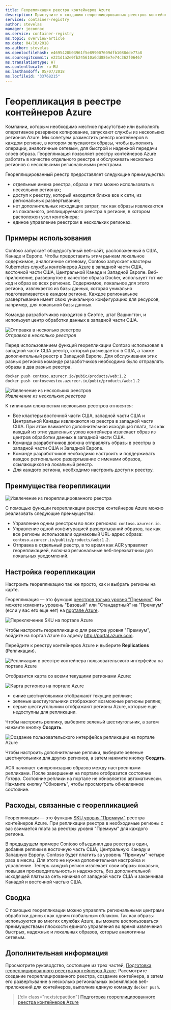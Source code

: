 ```yaml
---
title: Георепликация реестра контейнеров Azure
description: Приступите к созданию геореплицированных реестров контейнеров Azure и управлению ими.
services: container-registry
author: stevelas
manager: jeconnoc
ms.service: container-registry
ms.topic: overview-article
ms.date: 04/10/2018
ms.author: stevelas
ms.openlocfilehash: e4695428b03961f5e899007609dfb1088dde77a8
ms.sourcegitcommit: e221d1a2e0fb245610a6dd886e7e74c362f06467
ms.translationtype: HT
ms.contentlocale: ru-RU
ms.lasthandoff: 05/07/2018
ms.locfileid: "33768215"
---
```

# <a name="geo-replication-in-azure-container-registry"></a>Георепликация в реестре контейнеров Azure

Компании, которым необходимо местное присутствие или выполнять оперативное резервное копирование, запускают службы из нескольких регионов Azure. Мы советуем разместить реестр контейнеров в каждом регионе, в котором запускаются образы, чтобы выполнять операции, аналогичные сетевым, для быстрой и надежной передачи слоев образа. Георепликация позволяет реестру контейнеров Azure работать в качестве отдельного реестра и обслуживать несколько регионов с несколькими региональными реестрами.

Геореплицированный реестр предоставляет следующие преимущества:

* отдельные имена реестра, образа и тега можно использовать в нескольких регионах;
* доступ к реестру, который находится ближе все к сети, из региональных развертываний;
* нет дополнительных исходящих затрат, так как образы извлекаются из локального, реплицируемого реестра в регионе, в котором расположен узел контейнера;
* единое управление реестром в нескольких регионах.

## <a name="example-use-case"></a>Примеры использования
Contoso запускает общедоступный веб-сайт, расположенный в США, Канаде и Европе. Чтобы предоставить этим рынкам локальное содержимое, аналогичное сетевому, Contoso запускает кластеры Kubernetes [службы контейнеров Azure](/azure/container-service/kubernetes/) в западной части США, восточной части США, Центральной Канаде и Западной Европе. Веб-приложение, развернутое в качестве образа Docker, использует тот же код и образ во всех регионах. Содержимое, локальное для этого региона, извлекается из базы данных, которая уникально подготавливается в каждом регионе. Каждое региональное развертывание имеет свою уникальную конфигурацию для ресурсов, например, для локальной базы данных.

Команда разработчиков находится в Сиэтле, штат Вашингтон, и использует центр обработки данных в западной части США.

![Отправка в несколько реестров](media/container-registry-geo-replication/before-geo-replicate.png)<br />*Отправка в несколько реестров*

Перед использованием функций георепликации Contoso использовал в западной части США реестр, который размещается в США, а также дополнительный реестр в Западной Европе. Для обслуживания этих разных регионов команде разработчиков необходимо было отправлять образы в два разных реестра.

```bash
docker push contoso.azurecr.io/pubic/products/web:1.2
docker push contosowesteu.azurecr.io/pubic/products/web:1.2
```
![Извлечение из нескольких реестров](media/container-registry-geo-replication/before-geo-replicate-pull.png)<br />*Извлечение из нескольких реестров*

К типичным сложностям нескольких реестров относятся:

* Все кластеры восточной части США, западной части США и Центральной Канады извлекаются из реестра в западной части США. При этом взимается дополнительная исходящая плата, так как каждый из этих удаленных узлов контейнера извлекает образ из центров обработки данных в западной части США.
* Команда разработчиков должна отправлять образы в реестры в западной части США и Западной Европе.
* Команде разработчиков необходимо настроить и поддерживать каждое региональное развертывание с именами образов, ссылающихся на локальный реестр.
* Для каждого региона, необходимо настроить доступ к реестру.

## <a name="benefits-of-geo-replication"></a>Преимущества георепликации

![Извлечение из геореплицированного реестра](media/container-registry-geo-replication/after-geo-replicate-pull.png)

С помощью функции георепликации реестра контейнеров Azure можно реализовать следующие преимущества:

* Управление одним реестром во всех регионах: `contoso.azurecr.io`.
* Управление одной конфигурацией развертываний образов, так как все регионы использовали одинаковый URL-адрес образа: `contoso.azurecr.io/public/products/web:1.2`.
* Отправка в отдельный реестр, в то время как ACR управляет георепликацией, включая региональные веб-перехватчики для локальных уведомлений.

## <a name="configure-geo-replication"></a>Настройка георепликации
Настроить георепликацию так же просто, как и выбрать регионы на карте.

Георепликация — это функция [реестров только уровня "Премиум"](container-registry-skus.md). Вы можете изменить уровень "Базовый" или "Стандартный" на "Премиум" (если у вас его еще нет) на [портале Azure](https://portal.azure.com).

![Переключение SKU на портале Azure](media/container-registry-skus/update-registry-sku.png)

Чтобы настроить георепликацию для реестра уровня "Премиум", войдите на портал Azure по адресу http://portal.azure.com.

Перейдите к реестру контейнеров Azure и выберите **Replications** (Репликации).

![Репликации в реестре контейнера пользовательского интерфейса на портале Azure](media/container-registry-geo-replication/registry-services.png)

Отобразится карта со всеми текущими регионами Azure:

 ![Карта регионов на портале Azure](media/container-registry-geo-replication/registry-geo-map.png)

* синие шестиугольники отображают текущие реплики;
* зеленые шестиугольники отображают возможные регионы реплик;
* серые шестиугольники отображают регионы Azure, которые еще недоступны для репликации.

Чтобы настроить реплику, выберите зеленый шестиугольник, а затем нажмите кнопку **Создать**.

 ![Создание пользовательского интерфейса репликации на портале Azure](media/container-registry-geo-replication/create-replication.png)

Чтобы настроить дополнительные реплики, выберите зеленые шестиугольники для других регионов, а затем нажмите кнопку **Создать**.

ACR начинает синхронизацию образов между настроенными репликами. После завершения на портале отобразится состояние *Готово*. Состояние реплики на портале не обновляется автоматически. Нажмите кнопку "Обновить", чтобы просмотреть обновленное состояние.

## <a name="geo-replication-pricing"></a>Расходы, связанные с георепликацией

Георепликация — это функция [SKU уровня "Премиум"](container-registry-skus.md) реестра контейнеров Azure. При репликации реестра в необходимые регионы с вас взимается плата за реестры уровня "Премиум" для каждого региона.

В предыдущем примере Contoso объединил два реестра в один, добавив реплики в восточную часть США, Центральную Канаду и Западную Европу. Contoso будет платить за уровень "Премиум" четыре раза в месяц. Для этого не нужна дополнительная настройка и управление. Теперь каждый регион извлекает свои образы локально, повышая производительность и надежность, без дополнительной исходящей платы за сеть начиная от западной части США и заканчивая Канадой и восточной частью США.

## <a name="summary"></a>Сводка

С помощью георепликации можно управлять региональными центрами обработки данных как одним глобальным облаком. Так как образы используются во многих службах Azure, вы можете воспользоваться преимуществами плоскости единого управления во время извлечения быстрых, надежных и локальных образов, которые аналогичны сетевым.

## <a name="next-steps"></a>Дополнительная информация

Просмотрите руководство, состоящее из трех частей, [Подготовка геореплицированного реестра контейнеров Azure](container-registry-tutorial-prepare-registry.md). Рассмотрите создание геореплицированного реестра, создание контейнера, а затем его развертывание в несколько региональных экземпляров веб-приложений для контейнеров, выполнив единую команду `docker push`.

> [!div class="nextstepaction"]
> [Подготовка геореплицированного реестра контейнеров Azure](container-registry-tutorial-prepare-registry.md)